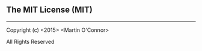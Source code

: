 
The MIT License (MIT)
---------------------
---------------------


Copyright (c) <2015> <Martin O'Connor>

All Rights Reserved

